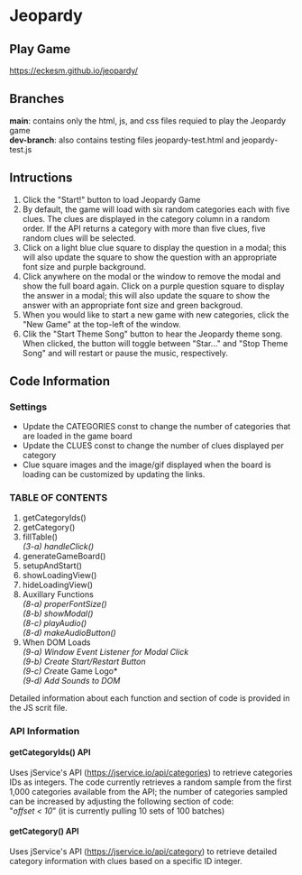 # Jeopardy

## Play Game
https://eckesm.github.io/jeopardy/

## Branches
**main**: contains only the html, js, and css files requied to play the Jeopardy game  
**dev-branch**: also contains testing files jeopardy-test.html and jeopardy-test.js

## Intructions
1. Click the "Start!" button to load Jeopardy Game
2. By default, the game will load with six random categories each with five clues.  The clues are displayed in the category column in a random order.  If the API returns a category with more than five clues, five random clues will be selected.
3. Click on a light blue clue square to display the question in a modal; this will also update the square to show the question with an appropriate font size and purple background.
4. Click anywhere on the modal or the window to remove the modal and show the full board again.  Click on a purple question square to display the answer in a modal; this will also update the square to show the answer with an appropriate font size and green backgroud.
5. When you would like to start a new game with new categories, click the "New Game" at the top-left of the window.
6. Clik the "Start Theme Song" button to hear the Jeopardy theme song.  When clicked, the button will toggle between "Star..." and "Stop Theme Song" and will restart or pause the music, respectively.  

## Code Information

### **Settings**
- Update the CATEGORIES const to change the number of categories that are loaded in the game board
- Update the CLUES const to change the number of clues displayed per category
- Clue square images and the image/gif displayed when the board is loading can be customized by updating the links.  

### **TABLE OF CONTENTS**
 1. getCategoryIds()
 2. getCategory()
 3. fillTable()  
 *(3-a) handleClick()*
 4. generateGameBoard()
 5. setupAndStart()
 6. showLoadingView()
 7. hideLoadingView()
 8. Auxillary Functions  
 *(8-a) properFontSize()*  
 *(8-b) showModal()*  
 *(8-c) playAudio()*  
 *(8-d) makeAudioButton()*
 9. When DOM Loads  
 *(9-a) Window Event Listener for Modal Click*  
 *(9-b) Create Start/Restart Button*  
 *(9-c) Cre*ate Game Logo*  
 *(9-d) Add Sounds to DOM*  

Detailed information about each function and section of code is provided in the JS scrit file.

### **API Information**
#### **getCategoryIds() API**
Uses jService's API  (https://jservice.io/api/categories) to retrieve categories IDs as integers.  The code currently retrieves a random sample from the first 1,000 categories available from the API; the number of categories sampled can be increased by adjusting the following section of code:  
"*offset < 10*" (it is currently pulling 10 sets of 100 batches)  

#### **getCategory() API**
Uses jService's API (https://jservice.io/api/category) to retrieve detailed category information with clues based on a specific ID integer.